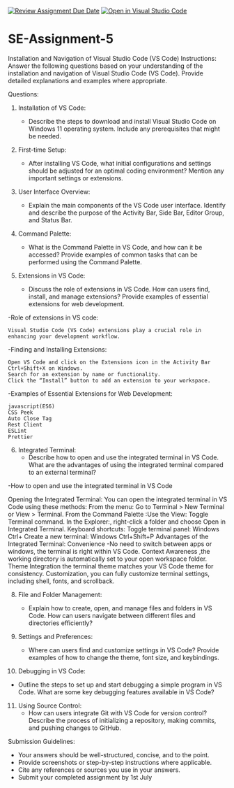 [![Review Assignment Due Date](https://classroom.github.com/assets/deadline-readme-button-24ddc0f5d75046c5622901739e7c5dd533143b0c8e959d652212380cedb1ea36.svg)](https://classroom.github.com/a/XoLGRbHq)
[![Open in Visual Studio Code](https://classroom.github.com/assets/open-in-vscode-718a45dd9cf7e7f842a935f5ebbe5719a5e09af4491e668f4dbf3b35d5cca122.svg)](https://classroom.github.com/online_ide?assignment_repo_id=15252144&assignment_repo_type=AssignmentRepo)
# SE-Assignment-5
Installation and Navigation of Visual Studio Code (VS Code)
 Instructions:
Answer the following questions based on your understanding of the installation and navigation of Visual Studio Code (VS Code). Provide detailed explanations and examples where appropriate.

 Questions:

1. Installation of VS Code:
   - Describe the steps to download and install Visual Studio Code on Windows 11 operating system. Include any prerequisites that might be needed.

2. First-time Setup:
   - After installing VS Code, what initial configurations and settings should be adjusted for an optimal coding environment? Mention any important settings or extensions.

3. User Interface Overview:
   - Explain the main components of the VS Code user interface. Identify and describe the purpose of the Activity Bar, Side Bar, Editor Group, and Status Bar.

4. Command Palette:
   - What is the Command Palette in VS Code, and how can it be accessed? Provide examples of common tasks that can be performed using the Command Palette.

5. Extensions in VS Code:
   - Discuss the role of extensions in VS Code. How can users find, install, and manage extensions? Provide examples of essential extensions for web development.
  
 -Role of extensions in VS code:
  
    Visual Studio Code (VS Code) extensions play a crucial role in enhancing your development workflow.
 -Finding and Installing Extensions:
     
    Open VS Code and click on the Extensions icon in the Activity Bar Ctrl+Shift+X on Windows.
    Search for an extension by name or functionality.
    Click the “Install” button to add an extension to your workspace.
 -Examples of Essential Extensions for Web Development:
 
    javascript(ES6)
    CSS Peek
    Auto Close Tag
    Rest Client
    ESLint
    Prettier
   
 
   


   
   

6. Integrated Terminal:
   - Describe how to open and use the integrated terminal in VS Code. What are the advantages of using the integrated terminal compared to an external terminal?

     
 -How to open and use the integrated terminal in VS Code


  Opening the Integrated Terminal:
  You can open the integrated terminal in VS Code using these methods:
  From the menu: Go to Terminal > New Terminal or View > Terminal.
  From the Command Palette :Use the View: Toggle Terminal command.
  In the Explorer:, right-click a folder and choose Open in Integrated Terminal.
  Keyboard shortcuts:
  Toggle terminal panel:  Windows Ctrl+
  Create a new terminal: Windows Ctrl+Shift+P
  Advantages of the Integrated Terminal:
  Convenience -No need to switch between apps or windows, the terminal is right within VS Code.
  Context Awareness ,the working directory is automatically set to your open workspace folder.
  Theme Integration the terminal theme matches your VS Code theme for consistency.
  Customization, you can fully customize terminal settings, including shell, fonts, and scrollback.

8. File and Folder Management:
   - Explain how to create, open, and manage files and folders in VS Code. How can users navigate between different files and directories efficiently?

9. Settings and Preferences:
   - Where can users find and customize settings in VS Code? Provide examples of how to change the theme, font size, and keybindings.

10. Debugging in VS Code:
   - Outline the steps to set up and start debugging a simple program in VS Code. What are some key debugging features available in VS Code?

11. Using Source Control:
    - How can users integrate Git with VS Code for version control? Describe the process of initializing a repository, making commits, and pushing changes to GitHub.

 Submission Guidelines:
- Your answers should be well-structured, concise, and to the point.
- Provide screenshots or step-by-step instructions where applicable.
- Cite any references or sources you use in your answers.
- Submit your completed assignment by 1st July 

